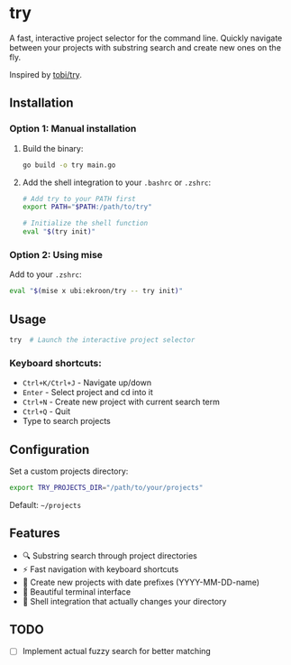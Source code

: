 # try

A fast, interactive project selector for the command line. Quickly navigate between your projects with substring search and create new ones on the fly.

Inspired by [tobi/try](https://github.com/tobi/try).

## Installation

### Option 1: Manual installation

1. Build the binary:
   ```bash
   go build -o try main.go
   ```

2. Add the shell integration to your `.bashrc` or `.zshrc`:
   ```bash
   # Add try to your PATH first
   export PATH="$PATH:/path/to/try"
   
   # Initialize the shell function
   eval "$(try init)"
   ```

### Option 2: Using mise

Add to your `.zshrc`:
```bash
eval "$(mise x ubi:ekroon/try -- try init)"
```

## Usage

```bash
try  # Launch the interactive project selector
```

### Keyboard shortcuts:
- `Ctrl+K/Ctrl+J` - Navigate up/down
- `Enter` - Select project and cd into it
- `Ctrl+N` - Create new project with current search term
- `Ctrl+Q` - Quit
- Type to search projects

## Configuration

Set a custom projects directory:
```bash
export TRY_PROJECTS_DIR="/path/to/your/projects"
```

Default: `~/projects`

## Features

- 🔍 Substring search through project directories
- ⚡ Fast navigation with keyboard shortcuts  
- 📁 Create new projects with date prefixes (YYYY-MM-DD-name)
- 🎨 Beautiful terminal interface
- 🐚 Shell integration that actually changes your directory

## TODO

- [ ] Implement actual fuzzy search for better matching